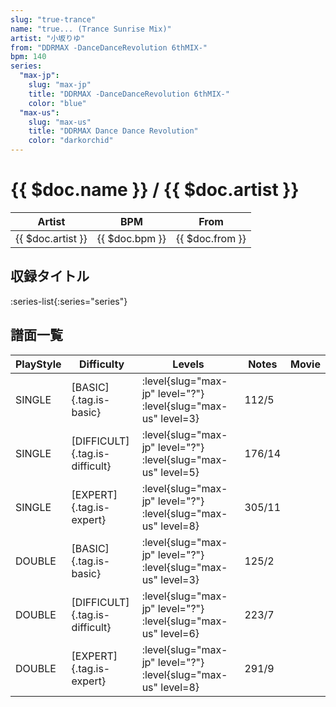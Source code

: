 ```yaml
---
slug: "true-trance"
name: "true... (Trance Sunrise Mix)"
artist: "小坂りゆ"
from: "DDRMAX -DanceDanceRevolution 6thMIX-"
bpm: 140
series:
  "max-jp":
    slug: "max-jp"
    title: "DDRMAX -DanceDanceRevolution 6thMIX-"
    color: "blue"
  "max-us":
    slug: "max-us"
    title: "DDRMAX Dance Dance Revolution"
    color: "darkorchid"
---
```


# {{ $doc.name }} / {{ $doc.artist }}

|Artist|BPM|From|
|------|---|----|
|{{ $doc.artist }}|{{ $doc.bpm }}|{{ $doc.from }}|

## 収録タイトル

:series-list{:series="series"}

## 譜面一覧

|PlayStyle|Difficulty|Levels|Notes|Movie|
|---------|----------|------|-----|-----|
|SINGLE|[BASIC]{.tag.is-basic}|:level{slug="max-jp" level="?"} :level{slug="max-us" level=3}|112/5||
|SINGLE|[DIFFICULT]{.tag.is-difficult}|:level{slug="max-jp" level="?"} :level{slug="max-us" level=5}|176/14||
|SINGLE|[EXPERT]{.tag.is-expert}|:level{slug="max-jp" level="?"} :level{slug="max-us" level=8}|305/11||
|DOUBLE|[BASIC]{.tag.is-basic}|:level{slug="max-jp" level="?"} :level{slug="max-us" level=3}|125/2||
|DOUBLE|[DIFFICULT]{.tag.is-difficult}|:level{slug="max-jp" level="?"} :level{slug="max-us" level=6}|223/7||
|DOUBLE|[EXPERT]{.tag.is-expert}|:level{slug="max-jp" level="?"} :level{slug="max-us" level=8}|291/9||
